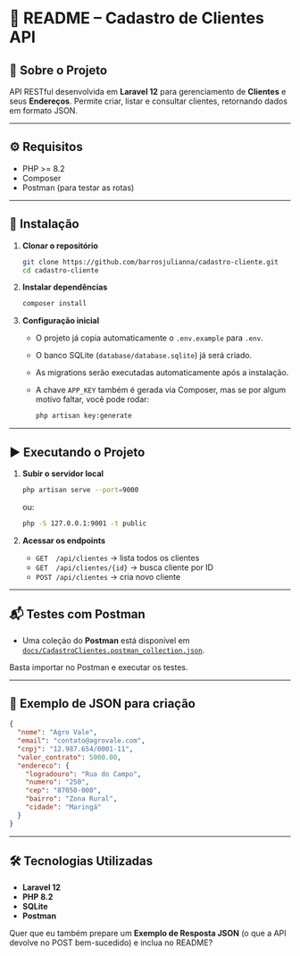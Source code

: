 # 📌 README – Cadastro de Clientes API

## 📖 Sobre o Projeto

API RESTful desenvolvida em **Laravel 12** para gerenciamento de **Clientes** e seus **Endereços**.
Permite criar, listar e consultar clientes, retornando dados em formato JSON.

---

## ⚙️ Requisitos

* PHP >= 8.2
* Composer
* Postman (para testar as rotas)

---

## 🚀 Instalação

1. **Clonar o repositório**

   ```bash
   git clone https://github.com/barrosjulianna/cadastro-cliente.git
   cd cadastro-cliente
   ```

2. **Instalar dependências**

   ```bash
   composer install
   ```

3. **Configuração inicial**

   * O projeto já copia automaticamente o `.env.example` para `.env`.
   * O banco SQLite (`database/database.sqlite`) já será criado.
   * As migrations serão executadas automaticamente após a instalação.
   * A chave `APP_KEY` também é gerada via Composer, mas se por algum motivo faltar, você pode rodar:

     ```bash
     php artisan key:generate
     ```

---

## ▶️ Executando o Projeto

1. **Subir o servidor local**

   ```bash
   php artisan serve --port=9000
   ```

   ou:

   ```bash
   php -S 127.0.0.1:9001 -t public
   ```

2. **Acessar os endpoints**

   * `GET  /api/clientes` → lista todos os clientes
   * `GET  /api/clientes/{id}` → busca cliente por ID
   * `POST /api/clientes` → cria novo cliente

---

## 📬 Testes com Postman

* Uma coleção do **Postman** está disponível em [`docs/CadastroClientes.postman_collection.json`](docs/Cadastro-Cliente.postman_collection.json).

Basta importar no Postman e executar os testes.

---

## 📑 Exemplo de JSON para criação

```json
{
  "nome": "Agro Vale",
  "email": "contato@agrovale.com",
  "cnpj": "12.987.654/0001-11",
  "valor_contrato": 5000.00,
  "endereco": {
    "logradouro": "Rua do Campo",
    "numero": "250",
    "cep": "87050-000",
    "bairro": "Zona Rural",
    "cidade": "Maringá"
  }
}
```

---

## 🛠️ Tecnologias Utilizadas

* **Laravel 12**
* **PHP 8.2**
* **SQLite**
* **Postman**



Quer que eu também prepare um **Exemplo de Resposta JSON** (o que a API devolve no POST bem-sucedido) e inclua no README?
